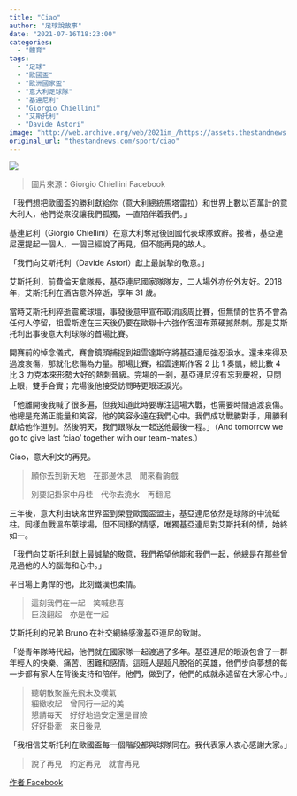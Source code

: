 ```yaml
---
title: "Ciao"
author: "足球說故事"
date: "2021-07-16T18:23:00"
categories:
  - "體育"
tags:
  - "足球"
  - "歐國盃"
  - "歐洲國家盃"
  - "意大利足球隊"
  - "基連尼利"
  - "Giorgio Chiellini"
  - "艾斯托利"
  - "Davide Astori"
image: "http://web.archive.org/web/2021im_/https://assets.thestandnews.com/media/photos/217009977_358635408950901_827944578380716851.jpg"
original_url: "thestandnews.com/sport/ciao"
---
```

![](http://web.archive.org/web/2021im_/https://assets.thestandnews.com/media/photos/217009977_358635408950901_827944578380716851.jpg)
> 圖片來源：Giorgio Chiellini Facebook

「我們想把歐國盃的勝利獻給你（意大利總統馬塔雷拉）和世界上數以百萬計的意大利人，他們從來沒讓我們孤獨，一直陪伴着我們。」

基連尼利（Giorgio Chiellini）在意大利奪冠後回國代表球隊致辭。接著，基亞連尼還提起一個人，一個已經說了再見，但不能再見的故人。

「我們向艾斯托利（Davide Astori）獻上最誠摯的敬意。」

艾斯托利，前費倫天拿隊長，基亞連尼國家隊隊友，二人場外亦份外友好。2018 年，艾斯托利在酒店意外猝逝，享年 31 歲。

當時艾斯托利猝逝震驚球壇，事發後意甲宣布取消該周比賽，但無情的世界不會為任何人停留，祖雲斯達在三天後仍要在歐聯十六強作客溫布萊硬撼熱刺。那是艾斯托利出事後意大利球隊的首場比賽。

開賽前的悼念儀式，賽會鏡頭捕捉到祖雲達斯守將基亞連尼強忍淚水。還未來得及過渡哀傷，那就化悲傷為力量。那場比賽，祖雲達斯作客 2 比 1 奏凱，總比數 4 比 3 力克本來形勢大好的熱刺晉級。完場的一剎，基亞連尼沒有忘我慶祝，只閉上眼，雙手合實；完場後他接受訪問時更眼泛淚光。

「他離開後我喊了很多遍，但我知道此時要專注這場大戰，也需要時間過渡哀傷。他總是充滿正能量和笑容，他的笑容永遠在我們心中。我們成功戰勝對手，用勝利獻給他作道別。然後明天，我們跟隊友一起送他最後一程。」（And tomorrow we go to give last ‘ciao’ together with our team-mates.）

Ciao，意大利文的再見。

> 願你去到新天地　在那邊休息　閒來看齣戲
> 
> 別要記掛家中丹桂　代你去澆水　再翻泥

三年後，意大利由缺席世界盃到榮登歐國盃盟主，基亞連尼依然是球隊的中流砥柱。同樣血戰溫布萊球場，但不同樣的情感，唯獨基亞連尼對艾斯托利的情，始終如一。

「我們向艾斯托利獻上最誠摯的敬意，我們希望他能和我們一起，他總是在那些曾見過他的人的腦海和心中。」

平日場上勇悍的他，此刻鐵漢也柔情。

> 這刻我們在一起　笑喊悲喜  
> 巨浪翻起　亦是在一起

艾斯托利的兄弟 Bruno 在社交網絡感激基亞連尼的致謝。

「從青年隊時代起，他們就在國家隊一起渡過了多年。基亞連尼的眼淚包含了一群年輕人的快樂、痛苦、困難和感情。這班人是超凡脫俗的英雄，他們步向夢想的每一步都有家人在背後支持和陪伴。他們，做到了，他們的成就永遠留在大家心中。」

> 聽朝散聚誰先飛未及嘆氣  
> 細緻收起　曾同行一起的美  
> 懇請每天　好好地過安定還是冒險  
> 好好掛牽　來日後見 

「我相信艾斯托利在歐國盃每一個階段都與球隊同在。我代表家人衷心感謝大家。」

> 說了再見　約定再見　就會再見

[作者 Facebook](http://web.archive.org/web/20211229132814/https://www.facebook.com/footballstorytelling/posts/4176759545740719/)